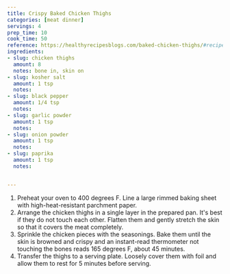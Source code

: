 ```yaml
---
title: Crispy Baked Chicken Thighs
categories: [meat dinner]
servings: 4
prep_time: 10
cook_time: 50
reference: https://healthyrecipesblogs.com/baked-chicken-thighs/#recipe
ingredients:
- slug: chicken thighs
  amount: 8
  notes: bone in, skin on
- slug: kosher salt
  amount: 1 tsp
  notes:
- slug: black pepper
  amount: 1/4 tsp
  notes:
- slug: garlic powder
  amount: 1 tsp
  notes:
- slug: onion powder
  amount: 1 tsp
  notes:
- slug: paprika
  amount: 1 tsp
  notes:


---
```


1. Preheat your oven to 400 degrees F. Line a large rimmed baking sheet with high-heat-resistant parchment paper.
2. Arrange the chicken thighs in a single layer in the prepared pan. It's best if they do not touch each other. Flatten them and gently stretch the skin so that it covers the meat completely.
3. Sprinkle the chicken pieces with the seasonings. Bake them until the skin is browned and crispy and an instant-read thermometer not touching the bones reads 165 degrees F, about 45 minutes.
4. Transfer the thighs to a serving plate. Loosely cover them with foil and allow them to rest for 5 minutes before serving.
